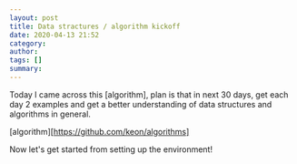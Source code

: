 ```yaml
---
layout: post
title: Data stractures / algorithm kickoff
date: 2020-04-13 21:52
category: 
author: 
tags: []
summary: 
---
```


Today I came across this [algorithm], plan is that in next 30 days, get each day 2 examples and get a better understanding of data structures and algorithms in general.

[algorithm][https://github.com/keon/algorithms]

Now let's get started from setting up the environment!


